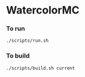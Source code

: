 # WatercolorMC

### To run
```bash
./scripts/run.sh
```

### To build
```bash
./scripts/build.sh current
```
